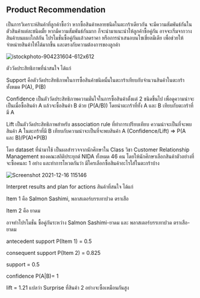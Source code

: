 Product Recommendation
------------------------------------------------------
เป็นการวิเคราะห์สินค้าที่ลูกค้าซื้อว่า หากซื้อสินค้าหลายชนิดในตะกร้าเดียวกัน จะมีความสัมพันธ์กันในตัวสินค้าแต่ละชนิดมั้ย หากมีความสัมพันธ์กันมาก ก็จะนำมาแนะนำให้ลูกค้าซื้อคู่กัน อาจจะเริ่มจากวางสินค้าบนแผงใกล้กัน โปรโมชั่นซื้อคู่กันแล้วลดราคา หรือการนำเสนอบนโซเชี่ยลมีเดีย เพื่อช่วยให้จำหน่ายสินค้าให้ได้มากขึ้น และตรงกับความต้องการของลูกค้า


![istockphoto-904231604-612x612](https://user-images.githubusercontent.com/82756975/146310499-a5828fbc-6a49-4619-922b-c02b907043e0.jpg)



ตัววัดประสิทธิภาพที่น่าสนใจ ได้แก่

Support คือตัววัดประสิทธิภาพในการซื้อสินค้าชนิดนั้นในตะกร้าเทียบกับจำนวนสินค้าในตะกร้าทั้งหมด P(A), P(B)

Confidence เป็นตัววัดประสิทธิภาพความมั่นใจในการซื้อสินค้าตั้งแต่ 2 ชนิดขึ้นไป เพื่อดูความน่าจะเป็นเมื่อซื้อสินค้า A แล้วจะซื้อสินค้า B ด้วย (P(A/B)) โดยนำตะกร้าที่ทั้ง A และ B เทียบกับตะกร้าที่มี A

Lift เป็นตัววัดประสิทธิภาพสำหรับ association rule ที่ทำการเปรียบเทียบ ความน่าจะเป็นที่จะพบสินค้า A ในตะกร้าที่มี B เทียบกับความน่าจะเป็นที่จะพบสินค้า A (Confidence/Lift) => P(A และ B)/P(A)*P(B)




โดย dataset ที่นำมาใช้ เป็นผลสำรวจจากนักศึกษาใน Class วิชา Customer Relationship Management ของคณะสถิติประยุกต์ NIDA ทั้งหมด 46 คน โดยให้นักศึกษาเลือกสินค้าตัวอย่างที่จะซื้อคนละ 1 อย่าง และทำการโหวตกันว่า มีใครเลือกซื้อสินค้าอะไรใส่ในตะกร้าบ้าง


![Screenshot 2021-12-16 115146](https://user-images.githubusercontent.com/82756975/146310373-e0a8c1c5-ccac-496c-9e89-002e860031fa.jpg)


Interpret results and plan for actions
สินค้าที่สนใจ ได้แก่

Item 1 คือ Salmon Sashimi, พลาสเตอร์บรรเทาปวด ตราเสือ

Item 2 คือ ยาดม

อาจทำโปรโมชั่น ซื้อคู่กันระหว่าง Salmon Sashimi-ยาดม และ พลาสเตอร์บรรเทาปวด ตราเสือ-ยาดม

antecedent support P(Item 1) = 0.5

consequent support P(Item 2) = 0.825

support = 0.5

confidence P(A|B)= 1

lift = 1.21 แปลว่า Surprise ที่สินค้า 2 อย่างจะซื้อเหมือนกันสูง
